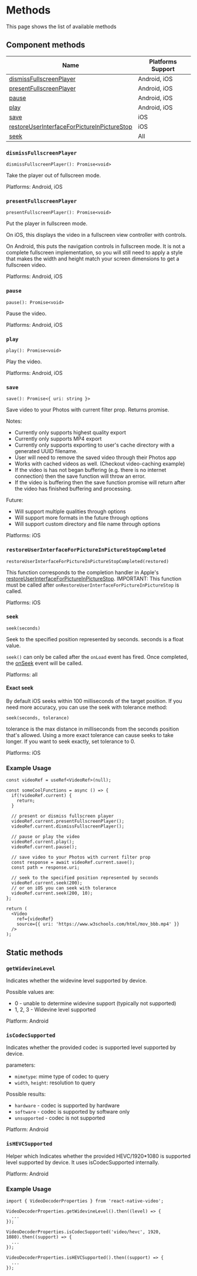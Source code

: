 # Methods
This page shows the list of available methods

## Component methods

| Name                                                                                      |Platforms Support  | 
|-------------------------------------------------------------------------------------------|-------------------|
|[dismissFullscreenPlayer](#dismissfullscreenplayer)                                        |Android, iOS       |
|[presentFullscreenPlayer](#presentfullscreenplayer)                                        |Android, iOS       |
|[pause](#pause)                                                                            |Android, iOS       |
|[play](#play)                                                                              |Android, iOS       |
|[save](#save)                                                                              |iOS                |
|[restoreUserInterfaceForPictureInPictureStop](#restoreuserinterfaceforpictureinpicturestop)|iOS                |
|[seek](#seek)                                                                              |All                |

### `dismissFullscreenPlayer`
`dismissFullscreenPlayer(): Promise<void>`

Take the player out of fullscreen mode.

Platforms: Android, iOS

### `presentFullscreenPlayer`
`presentFullscreenPlayer(): Promise<void>`

Put the player in fullscreen mode.

On iOS, this displays the video in a fullscreen view controller with controls.

On Android, this puts the navigation controls in fullscreen mode. It is not a complete fullscreen implementation, so you will still need to apply a style that makes the width and height match your screen dimensions to get a fullscreen video.

Platforms: Android, iOS

### `pause`
`pause(): Promise<void>`

Pause the video.


Platforms: Android, iOS

### `play`
`play(): Promise<void>`

Play the video.


Platforms: Android, iOS

### `save`
`save(): Promise<{ uri: string }>`

Save video to your Photos with current filter prop. Returns promise.


Notes:
 - Currently only supports highest quality export
 - Currently only supports MP4 export
 - Currently only supports exporting to user's cache directory with a generated UUID filename. 
 - User will need to remove the saved video through their Photos app
 - Works with cached videos as well. (Checkout video-caching example)
 - If the video is has not began buffering (e.g. there is no internet connection) then the save function will throw an error.
 - If the video is buffering then the save function promise will return after the video has finished buffering and processing.

Future: 
 - Will support multiple qualities through options
 - Will support more formats in the future through options
 - Will support custom directory and file name through options

Platforms: iOS

### `restoreUserInterfaceForPictureInPictureStopCompleted`
`restoreUserInterfaceForPictureInPictureStopCompleted(restored)`

This function corresponds to the completion handler in Apple's [restoreUserInterfaceForPictureInPictureStop](https://developer.apple.com/documentation/avkit/avpictureinpicturecontrollerdelegate/1614703-pictureinpicturecontroller?language=objc). IMPORTANT: This function must be called after `onRestoreUserInterfaceForPictureInPictureStop` is called. 


Platforms: iOS

### `seek`
`seek(seconds)`

Seek to the specified position represented by seconds. seconds is a float value.

`seek()` can only be called after the `onLoad` event has fired. Once completed, the [onSeek](#onseek) event will be called.


Platforms: all

#### Exact seek

By default iOS seeks within 100 milliseconds of the target position. If you need more accuracy, you can use the seek with tolerance method:

`seek(seconds, tolerance)`

tolerance is the max distance in milliseconds from the seconds position that's allowed. Using a more exact tolerance can cause seeks to take longer. If you want to seek exactly, set tolerance to 0.

Platforms: iOS



### Example Usage
```tsx
const videoRef = useRef<VideoRef>(null);

const someCoolFunctions = async () => {
  if(!videoRef.current) {
    return;
  }

  // present or dismiss fullscreen player
  videoRef.current.presentFullscreenPlayer();
  videoRef.current.dismissFullscreenPlayer();

  // pause or play the video
  videoRef.current.play();
  videoRef.current.pause();

  // save video to your Photos with current filter prop
  const response = await videoRef.current.save();
  const path = response.uri;

  // seek to the specified position represented by seconds
  videoRef.current.seek(200);
  // or on iOS you can seek with tolerance
  videoRef.current.seek(200, 10);
};

return (
  <Video
    ref={videoRef}
    source={{ uri: 'https://www.w3schools.com/html/mov_bbb.mp4' }}
  />
);
```

## Static methods

### `getWidevineLevel`
Indicates whether the widevine level supported by device.

Possible values are:
  - 0 - unable to determine widevine support (typically not supported)
  - 1, 2, 3 - Widevine level supported

Platform: Android

### `isCodecSupported`
Indicates whether the provided codec is supported level supported by device.

parameters:
- `mimetype`: mime type of codec to query
- `width`, `height`: resolution to query

Possible results:
- `hardware` - codec is supported by hardware
- `software` - codec is supported by software only
- `unsupported` - codec is not supported

Platform: Android

### `isHEVCSupported`
Helper which Indicates whether the provided HEVC/1920*1080 is supported level supported by device. It uses isCodecSupported internally.

Platform: Android

### Example Usage
```tsx
import { VideoDecoderProperties } from 'react-native-video';

VideoDecoderProperties.getWidevineLevel().then((level) => {
  ...
});

VideoDecoderProperties.isCodecSupported('video/hevc', 1920, 1080).then((support) => {
  ...
});

VideoDecoderProperties.isHEVCSupported().then((support) => {
  ...
});
```